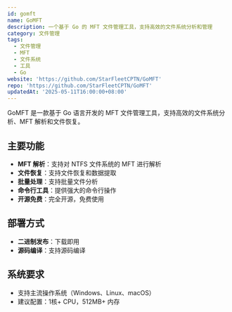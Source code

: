 ```yaml
---
id: gomft
name: GoMFT
description: 一个基于 Go 的 MFT 文件管理工具，支持高效的文件系统分析和管理
category: 文件管理
tags:
  - 文件管理
  - MFT
  - 文件系统
  - 工具
  - Go
website: 'https://github.com/StarFleetCPTN/GoMFT'
repo: 'https://github.com/StarFleetCPTN/GoMFT'
updatedAt: '2025-05-11T16:00:00+08:00'
---
```


GoMFT 是一款基于 Go 语言开发的 MFT 文件管理工具，支持高效的文件系统分析、MFT 解析和文件恢复。

## 主要功能

- **MFT 解析**：支持对 NTFS 文件系统的 MFT 进行解析
- **文件恢复**：支持文件恢复和数据提取
- **批量处理**：支持批量文件分析
- **命令行工具**：提供强大的命令行操作
- **开源免费**：完全开源，免费使用

## 部署方式

- **二进制发布**：下载即用
- **源码编译**：支持源码编译

## 系统要求

- 支持主流操作系统（Windows、Linux、macOS）
- 建议配置：1核+ CPU，512MB+ 内存 